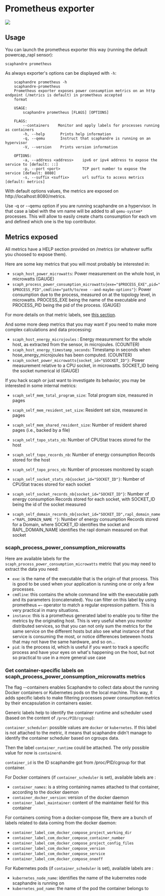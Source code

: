 # Prometheus exporter

<img src="https://github.com/hubblo-org/scaphandre/raw/main/docs_src/screen-prometheus.cleaned.png">

## Usage

You can launch the prometheus exporter this way (running the default powercap_rapl sensor):

	scaphandre prometheus

As always exporter's options can be displayed with `-h`:
```
	scaphandre prometheus -h
	scaphandre-prometheus
	Prometheus exporter exposes power consumption metrics on an http endpoint (/metrics is default) in prometheus accepted
	format

	USAGE:
		scaphandre prometheus [FLAGS] [OPTIONS]

	FLAGS:
        --containers    Monitor and apply labels for processes running as containers
		-h, --help       Prints help information
		-q, --qemu       Instruct that scaphandre is running on an hypervisor
		-V, --version    Prints version information

	OPTIONS:
		-a, --address <address>    ipv6 or ipv4 address to expose the service to [default: ::]
		-p, --port <port>          TCP port number to expose the service [default: 8080]
		-s, --suffix <suffix>      url suffix to access metrics [default: metrics]
```
With default options values, the metrics are exposed on http://localhost:8080/metrics.

Use -q or --qemu option if you are running scaphandre on a hypervisor. In that case a label with the vm name will be added to all `qemu-system*` processes.
This will allow to easily create charts consumption for each vm and defined which one is the top contributor.

## Metrics exposed

All metrics have a HELP section provided on /metrics (or whatever suffix you choosed to expose them).

Here are some key metrics that you will most probably be interested in:

- `scaph_host_power_microwatts`: Power measurement on the whole host, in microwatts (GAUGE)
- `scaph_process_power_consumption_microwatts{exe="$PROCESS_EXE",pid="$PROCESS_PID",cmdline="path/to/exe --and-maybe-options"}`: Power consumption due to the process, measured on at the topology level, in microwatts. PROCESS_EXE being the name of the executable and PROCESS_PID being the pid of the process. (GAUGE)

For more details on that metric labels, see [this section](#scaph_process_power_consumption_microwatts).

And some more deep metrics that you may want if you need to make more complex calculations and data processing:

- `scaph_host_energy_microjoules` : Energy measurement for the whole host, as extracted from the sensor, in microjoules. (COUNTER)
- `scaph_host_energy_timestamp_seconds`: Timestamp in seconds when hose_energy_microjoules has been computed. (COUNTER)
- `scaph_socket_power_microwatts{socket_id="$SOCKET_ID"}`: Power measurement relative to a CPU socket, in microwatts. SOCKET_ID being the socket numerical id (GAUGE)

If you hack scaph or just want to investigate its behavior, you may be interested in some internal metrics:

- `scaph_self_mem_total_program_size`: Total program size, measured in pages

- `scaph_self_mem_resident_set_size`: Resident set size, measured in pages

- `scaph_self_mem_shared_resident_size`: Number of resident shared pages (i.e., backed by a file)

- `scaph_self_topo_stats_nb`: Number of CPUStat traces stored for the host

- `scaph_self_topo_records_nb`: Number of energy consumption Records stored for the host

- `scaph_self_topo_procs_nb`: Number of processes monitored by scaph

- `scaph_self_socket_stats_nb{socket_id="SOCKET_ID"}`: Number of CPUStat traces stored for each socket

- `scaph_self_socket_records_nb{socket_id="SOCKET_ID"}`: Number of energy consumption Records stored for each socket, with SOCKET_ID being the id of the socket measured

- `scaph_self_domain_records_nb{socket_id="SOCKET_ID",rapl_domain_name="RAPL_DOMAIN_NAME
"}`: Number of energy consumption Records stored for a Domain, where SOCKET_ID identifies the socket and RAPL_DOMAIN_NAME identifies the rapl domain measured on that socket

### scaph_process_power_consumption_microwatts

Here are available labels for the `scaph_process_power_consumption_microwatts` metric that you may need to extract the data you need:

- `exe`: is the name of the executable that is the origin of that process. This is good to be used when your application is running one or only a few processes.
- `cmdline`: this contains the whole command line with the executable path and its parameters (concatenated). You can filter on this label by using prometheus `=~` operator to match a regular expression pattern. This is very practical in many situations.
- `instance`: this is a prometheus generated label to enable you to filter the metrics by the originating host. This is very useful when you monitor distributed services, so that you can not only sum the metrics for the same service on the different hosts but also see what instance of that service is consuming the most, or notice differences beteween hosts that may not have the same hardware, and so on...
- `pid`: is the process id, which is useful if you want to track a specific process and have your eyes on what's happening on the host, but not so practical to use in a more general use case

### Get container-specific labels on scaph_process_power_consumption_microwatts metrics

The flag --containers enables Scaphandre to collect data about the running Docker containers or Kubernetes pods on the local machine. This way, it adds specific labels to make filtering processes power consumption metrics by their encapsulation in containers easier.

Generic labels help to identify the container runtime and scheduler used (based on the content of `/proc/PID/cgroup`):

`container_scheduler`: possible values are `docker` or `kubernetes`. If this label is not attached to the metric, it means that scaphandre didn't manage to identify the container scheduler based on cgroups data.

Then the label `container_runtime` could be attached. The only possible value for now is `containerd`.

`container_id` is the ID scaphandre got from /proc/PID/cgroup for that container.

For Docker containers (if `container_scheduler` is set), available labels are :

- `container_names`: is a string containing names attached to that container, according to the docker daemon
- `container_docker_version`: version of the docker daemon
- `container_label_maintainer`: content of the maintainer field for this container

For containers coming from a docker-compose file, there are a bunch of labels related to data coming from the docker daemon:

- `container_label_com_docker_compose_project_working_dir`
- `container_label_com_docker_compose_container_number`
- `container_label_com_docker_compose_project_config_files`
- `container_label_com_docker_compose_version`
- `container_label_com_docker_compose_service`
- `container_label_com_docker_compose_oneoff`

For Kubernetes pods (if `container_scheduler` is set), available labels are :

- `kubernetes_node_name`: identifies the name of the kubernetes node scaphandre is running on
- `kubernetes_pod_name`: the name of the pod the container belongs to
